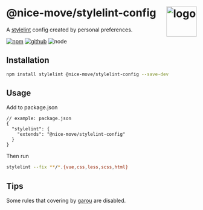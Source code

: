 # @nice-move/stylelint-config <img src="https://cdn.worldvectorlogo.com/logos/stylelint.svg" alt="logo" height="80" align="right">

A [stylelint] config created by personal preferences.

[![npm][npm-badge]][npm-url]
[![github][github-badge]][github-url]
![node][node-badge]

[stylelint]: https://stylelint.io/
[npm-url]: https://www.npmjs.com/package/@nice-move/stylelint-config
[npm-badge]: https://img.shields.io/npm/v/@nice-move/stylelint-config.svg?style=flat-square&logo=npm
[github-url]: https://github.com/nice-move/nice-move/tree/master/packages/stylelint-config
[github-badge]: https://img.shields.io/npm/l/@nice-move/stylelint-config.svg?style=flat-square&colorB=blue&logo=github
[node-badge]: https://img.shields.io/node/v/@nice-move/stylelint-config.svg?style=flat-square&colorB=green&logo=node.js

## Installation

```bash
npm install stylelint @nice-move/stylelint-config --save-dev
```

## Usage

Add to package.json

```jsonc
// example: package.json
{
  "stylelint": {
    "extends": "@nice-move/stylelint-config"
  }
}
```

Then run

```bash
stylelint --fix **/*.{vue,css,less,scss,html}
```

## Tips

Some rules that covering by [garou](https://github.com/nice-move/garou) are disabled.
